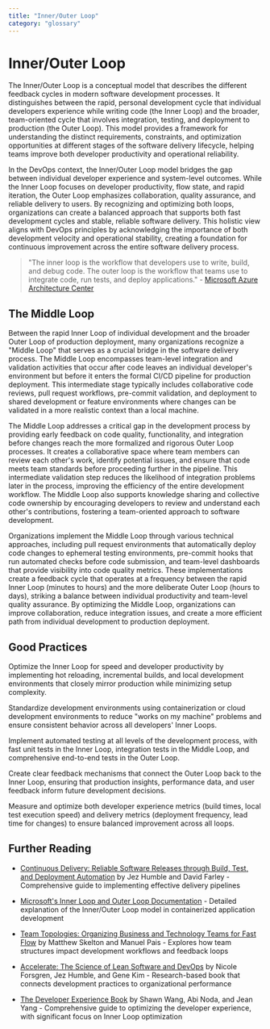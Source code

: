 ```yaml
---
title: "Inner/Outer Loop"
category: "glossary"
---
```


# Inner/Outer Loop

The Inner/Outer Loop is a conceptual model that describes the different feedback cycles in modern software development processes. It distinguishes between the rapid, personal development cycle that individual developers experience while writing code (the Inner Loop) and the broader, team-oriented cycle that involves integration, testing, and deployment to production (the Outer Loop). This model provides a framework for understanding the distinct requirements, constraints, and optimization opportunities at different stages of the software delivery lifecycle, helping teams improve both developer productivity and operational reliability.

In the DevOps context, the Inner/Outer Loop model bridges the gap between individual developer experience and system-level outcomes. While the Inner Loop focuses on developer productivity, flow state, and rapid iteration, the Outer Loop emphasizes collaboration, quality assurance, and reliable delivery to users. By recognizing and optimizing both loops, organizations can create a balanced approach that supports both fast development cycles and stable, reliable software delivery. This holistic view aligns with DevOps principles by acknowledging the importance of both development velocity and operational stability, creating a foundation for continuous improvement across the entire software delivery process.

> "The inner loop is the workflow that developers use to write, build, and debug code. The outer loop is the workflow that teams use to integrate code, run tests, and deploy applications." - [Microsoft Azure Architecture Center](https://learn.microsoft.com/en-us/azure/architecture/guide/dev-inner-loop-outer-loop)

## The Middle Loop

Between the rapid Inner Loop of individual development and the broader Outer Loop of production deployment, many organizations recognize a "Middle Loop" that serves as a crucial bridge in the software delivery process. The Middle Loop encompasses team-level integration and validation activities that occur after code leaves an individual developer's environment but before it enters the formal CI/CD pipeline for production deployment. This intermediate stage typically includes collaborative code reviews, pull request workflows, pre-commit validation, and deployment to shared development or feature environments where changes can be validated in a more realistic context than a local machine.

The Middle Loop addresses a critical gap in the development process by providing early feedback on code quality, functionality, and integration before changes reach the more formalized and rigorous Outer Loop processes. It creates a collaborative space where team members can review each other's work, identify potential issues, and ensure that code meets team standards before proceeding further in the pipeline. This intermediate validation step reduces the likelihood of integration problems later in the process, improving the efficiency of the entire development workflow. The Middle Loop also supports knowledge sharing and collective code ownership by encouraging developers to review and understand each other's contributions, fostering a team-oriented approach to software development.

Organizations implement the Middle Loop through various technical approaches, including pull request environments that automatically deploy code changes to ephemeral testing environments, pre-commit hooks that run automated checks before code submission, and team-level dashboards that provide visibility into code quality metrics. These implementations create a feedback cycle that operates at a frequency between the rapid Inner Loop (minutes to hours) and the more deliberate Outer Loop (hours to days), striking a balance between individual productivity and team-level quality assurance. By optimizing the Middle Loop, organizations can improve collaboration, reduce integration issues, and create a more efficient path from individual development to production deployment.

## Good Practices

Optimize the Inner Loop for speed and developer productivity by implementing hot reloading, incremental builds, and local development environments that closely mirror production while minimizing setup complexity.

Standardize development environments using containerization or cloud development environments to reduce "works on my machine" problems and ensure consistent behavior across all developers' Inner Loops.

Implement automated testing at all levels of the development process, with fast unit tests in the Inner Loop, integration tests in the Middle Loop, and comprehensive end-to-end tests in the Outer Loop.

Create clear feedback mechanisms that connect the Outer Loop back to the Inner Loop, ensuring that production insights, performance data, and user feedback inform future development decisions.

Measure and optimize both developer experience metrics (build times, local test execution speed) and delivery metrics (deployment frequency, lead time for changes) to ensure balanced improvement across all loops.

## Further Reading

* [Continuous Delivery: Reliable Software Releases through Build, Test, and Deployment Automation](https://www.pearson.com/en-us/subject-catalog/p/continuous-delivery-reliable-software-releases-through-build-test-and-deployment-automation/P200000009415) by Jez Humble and David Farley - Comprehensive guide to implementing effective delivery pipelines

* [Microsoft's Inner Loop and Outer Loop Documentation](https://learn.microsoft.com/en-us/dotnet/architecture/containerized-lifecycle/design-develop-containerized-apps/docker-apps-inner-loop-workflow) - Detailed explanation of the Inner/Outer Loop model in containerized application development

* [Team Topologies: Organizing Business and Technology Teams for Fast Flow](https://teamtopologies.com/book) by Matthew Skelton and Manuel Pais - Explores how team structures impact development workflows and feedback loops

* [Accelerate: The Science of Lean Software and DevOps](https://itrevolution.com/book/accelerate/) by Nicole Forsgren, Jez Humble, and Gene Kim - Research-based book that connects development practices to organizational performance

* [The Developer Experience Book](https://devexbook.com/) by Shawn Wang, Abi Noda, and Jean Yang - Comprehensive guide to optimizing the developer experience, with significant focus on Inner Loop optimization
